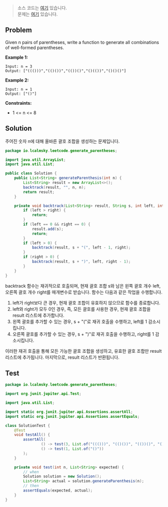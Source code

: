 > 소스 코드는 [여기](https://github.com/lcalmsky/leetcode/blob/master/src/main/java/io/lcalmsky/leetcode/generate_parentheses/Solution.java) 있습니다.  
> 문제는 [여기](https://leetcode.com/problems/generate-parentheses/) 있습니다.

## Problem

Given n pairs of parentheses, write a function to generate all combinations of well-formed parentheses.

**Example 1:**
```text
Input: n = 3
Output: ["((()))","(()())","(())()","()(())","()()()"]
```

**Example 2:**
```text
Input: n = 1
Output: ["()"]
```

**Constraints:**

* 1 <= n <= 8

## Solution

주어진 숫자 n에 대해 올바른 괄호 조합을 생성하는 문제입니다.

```java
package io.lcalmsky.leetcode.generate_parentheses;

import java.util.ArrayList;
import java.util.List;

public class Solution {
    public List<String> generateParenthesis(int n) {
        List<String> result = new ArrayList<>();
        backtrack(result, "", n, n);
        return result;
    }

    private void backtrack(List<String> result, String s, int left, int right) {
        if (left > right) {
            return;
        }
        if (left == 0 && right == 0) {
            result.add(s);
            return;
        }
        if (left > 0) {
            backtrack(result, s + "(", left - 1, right);
        }
        if (right > 0) {
            backtrack(result, s + ")", left, right - 1);
        }
    }
}

```

backtrack 함수는 재귀적으로 호출되며, 현재 괄호 조합 s와 남은 왼쪽 괄호 개수 left, 오른쪽 괄호 개수 right를 매개변수로 받습니다. 함수는 다음과 같은 작업을 수행합니다.

1. left가 right보다 큰 경우, 현재 괄호 조합이 유효하지 않으므로 함수를 종료합니다.
1. left와 right가 모두 0인 경우, 즉, 모든 괄호를 사용한 경우, 현재 괄호 조합을 result 리스트에 추가합니다.
1. 왼쪽 괄호를 추가할 수 있는 경우, s + "("로 재귀 호출을 수행하고, left를 1 감소시킵니다.
1. 오른쪽 괄호를 추가할 수 있는 경우, s + ")"로 재귀 호출을 수행하고, right를 1 감소시킵니다.

이러한 재귀 호출을 통해 모든 가능한 괄호 조합을 생성하고, 유효한 괄호 조합만 result 리스트에 추가됩니다. 마지막으로, result 리스트가 반환됩니다.

## Test

```java
package io.lcalmsky.leetcode.generate_parentheses;

import org.junit.jupiter.api.Test;

import java.util.List;

import static org.junit.jupiter.api.Assertions.assertAll;
import static org.junit.jupiter.api.Assertions.assertEquals;

class SolutionTest {
    @Test
    void testAll() {
        assertAll(
                () -> test(3, List.of("((()))", "(()())", "(())()", "()(())", "()()()")),
                () -> test(1, List.of("()"))
        );
    }

    private void test(int n, List<String> expected) {
        // when
        Solution solution = new Solution();
        List<String> actual = solution.generateParenthesis(n);
        // then
        assertEquals(expected, actual);
    }
}
```
